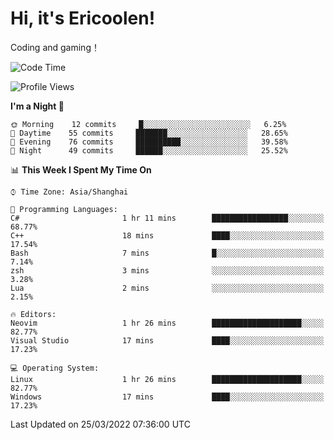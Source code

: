 # Hi, it's Ericoolen!
Coding and gaming！

<!--START_SECTION:waka-->
![Code Time](http://img.shields.io/badge/Code%20Time-190%20hrs%2026%20mins-blue)

![Profile Views](http://img.shields.io/badge/Profile%20Views-2-blue)

**I'm a Night 🦉** 

```text
🌞 Morning    12 commits     █░░░░░░░░░░░░░░░░░░░░░░░░   6.25% 
🌆 Daytime    55 commits     ███████░░░░░░░░░░░░░░░░░░   28.65% 
🌃 Evening    76 commits     ██████████░░░░░░░░░░░░░░░   39.58% 
🌙 Night      49 commits     ██████░░░░░░░░░░░░░░░░░░░   25.52%

```


📊 **This Week I Spent My Time On** 

```text
⌚︎ Time Zone: Asia/Shanghai

💬 Programming Languages: 
C#                       1 hr 11 mins        █████████████████░░░░░░░░   68.77% 
C++                      18 mins             ████░░░░░░░░░░░░░░░░░░░░░   17.54% 
Bash                     7 mins              █░░░░░░░░░░░░░░░░░░░░░░░░   7.14% 
zsh                      3 mins              ░░░░░░░░░░░░░░░░░░░░░░░░░   3.28% 
Lua                      2 mins              ░░░░░░░░░░░░░░░░░░░░░░░░░   2.15%

🔥 Editors: 
Neovim                   1 hr 26 mins        ████████████████████░░░░░   82.77% 
Visual Studio            17 mins             ████░░░░░░░░░░░░░░░░░░░░░   17.23%

💻 Operating System: 
Linux                    1 hr 26 mins        ████████████████████░░░░░   82.77% 
Windows                  17 mins             ████░░░░░░░░░░░░░░░░░░░░░   17.23%

```


 Last Updated on 25/03/2022 07:36:00 UTC
<!--END_SECTION:waka-->

